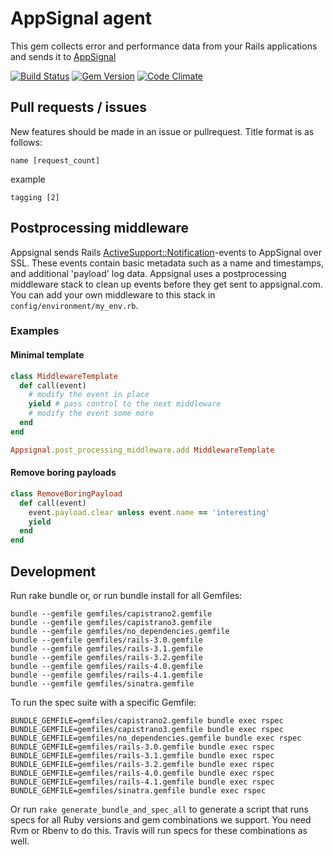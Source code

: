 AppSignal agent
=================

This gem collects error and performance data from your Rails
applications and sends it to [AppSignal](https://appsignal.com)

[![Build Status](https://travis-ci.org/appsignal/appsignal.png?branch=master)](https://travis-ci.org/appsignal/appsignal)
[![Gem Version](https://badge.fury.io/rb/appsignal.svg)](http://badge.fury.io/rb/appsignal)
[![Code Climate](https://codeclimate.com/github/appsignal/appsignal.png)](https://codeclimate.com/github/appsignal/appsignal)

## Pull requests / issues

New features should be made in an issue or pullrequest. Title format is as follows:

    name [request_count]

example

    tagging [2]

## Postprocessing middleware

Appsignal sends Rails
[ActiveSupport::Notification](http://api.rubyonrails.org/classes/ActiveSupport/Notifications.html)-events
to AppSignal over SSL. These events contain basic metadata such as a name
and timestamps, and additional 'payload' log data. Appsignal uses a postprocessing
middleware stack to clean up events before they get sent to appsignal.com. You
can add your own middleware to this stack in `config/environment/my_env.rb`.

### Examples

#### Minimal template

```ruby
class MiddlewareTemplate
  def call(event)
    # modify the event in place
    yield # pass control to the next middleware
    # modify the event some more
  end
end

Appsignal.post_processing_middleware.add MiddlewareTemplate
```

#### Remove boring payloads

```ruby
class RemoveBoringPayload
  def call(event)
    event.payload.clear unless event.name == 'interesting'
    yield
  end
end
```

## Development

Run rake bundle or, or run bundle install for all Gemfiles:

```
bundle --gemfile gemfiles/capistrano2.gemfile
bundle --gemfile gemfiles/capistrano3.gemfile
bundle --gemfile gemfiles/no_dependencies.gemfile
bundle --gemfile gemfiles/rails-3.0.gemfile
bundle --gemfile gemfiles/rails-3.1.gemfile
bundle --gemfile gemfiles/rails-3.2.gemfile
bundle --gemfile gemfiles/rails-4.0.gemfile
bundle --gemfile gemfiles/rails-4.1.gemfile
bundle --gemfile gemfiles/sinatra.gemfile
```

To run the spec suite with a specific Gemfile:

```
BUNDLE_GEMFILE=gemfiles/capistrano2.gemfile bundle exec rspec
BUNDLE_GEMFILE=gemfiles/capistrano3.gemfile bundle exec rspec
BUNDLE_GEMFILE=gemfiles/no_dependencies.gemfile bundle exec rspec
BUNDLE_GEMFILE=gemfiles/rails-3.0.gemfile bundle exec rspec
BUNDLE_GEMFILE=gemfiles/rails-3.1.gemfile bundle exec rspec
BUNDLE_GEMFILE=gemfiles/rails-3.2.gemfile bundle exec rspec
BUNDLE_GEMFILE=gemfiles/rails-4.0.gemfile bundle exec rspec
BUNDLE_GEMFILE=gemfiles/rails-4.1.gemfile bundle exec rspec
BUNDLE_GEMFILE=gemfiles/sinatra.gemfile bundle exec rspec
```

Or run `rake generate_bundle_and_spec_all` to generate a script that runs specs for all
Ruby versions and gem combinations we support.
You need Rvm or Rbenv to do this. Travis will run specs for these combinations as well.
